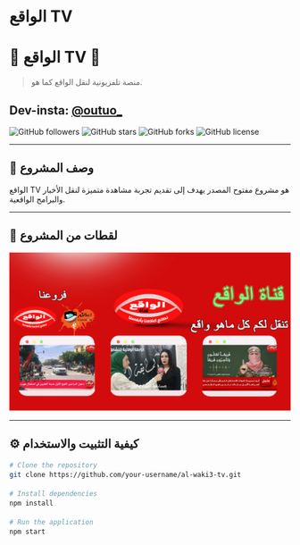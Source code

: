 # الواقع TV
# 🌟 **الواقع TV** 🌟

> منصة تلفزيونية لنقل الواقع كما هو.

## Dev-insta: [@outuo_](https://www.instagram.com/outuo_)

![GitHub followers](https://img.shields.io/github/followers/your-username?label=Follow&style=social)
![GitHub stars](https://img.shields.io/github/stars/your-username/your-repo?style=social)
![GitHub forks](https://img.shields.io/github/forks/your-username/your-repo?style=social)
![GitHub license](https://img.shields.io/github/license/your-username/your-repo)

---

## 📝 وصف المشروع

الواقع TV هو مشروع مفتوح المصدر يهدف إلى تقديم تجربة مشاهدة متميزة لنقل الأخبار والبرامج الواقعية.

---

## 📸 لقطات من المشروع

![الواقع TV Logo](https://github.com/Lorouss/al-waki3-tv/blob/main/%D8%A7%D9%84%D9%85%D9%84%D9%81%D8%A7%D8%AA%20%D8%A7%D9%84%D9%85%D8%B3%D8%AA%D8%AE%D8%AF%D9%85%D8%A9/folder%20logo/al%20waki3.png?raw=true)

---

## ⚙️ كيفية التثبيت والاستخدام

```bash
# Clone the repository
git clone https://github.com/your-username/al-waki3-tv.git

# Install dependencies
npm install

# Run the application
npm start
